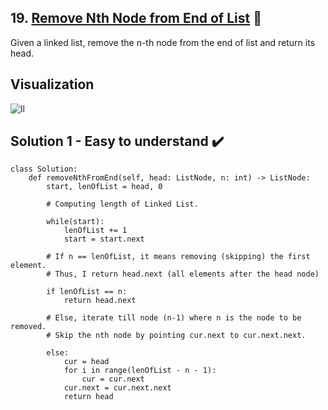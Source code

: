 ## 19. [Remove Nth Node from End of List](https://leetcode.com/problems/remove-nth-node-from-end-of-list/) :link:

Given a linked list, remove the n-th node from the end of list and return its head.

## Visualization

![ll](https://user-images.githubusercontent.com/55105941/93741585-58541780-fc0a-11ea-96ca-635bda1e895c.gif)

## Solution 1 - Easy to understand :heavy_check_mark:	

```python3
class Solution:
    def removeNthFromEnd(self, head: ListNode, n: int) -> ListNode:
        start, lenOfList = head, 0
        
        # Computing length of Linked List.
        
        while(start):
            lenOfList += 1
            start = start.next
        
        # If n == lenOfList, it means removing (skipping) the first element.
        # Thus, I return head.next (all elements after the head node)
        
        if lenOfList == n:
            return head.next
        
        # Else, iterate till node (n-1) where n is the node to be removed.
        # Skip the nth node by pointing cur.next to cur.next.next.
        
        else:
            cur = head
            for i in range(lenOfList - n - 1):
                cur = cur.next
            cur.next = cur.next.next
            return head
```
